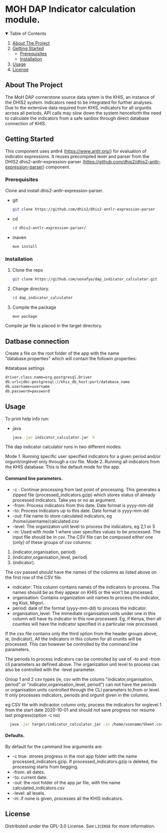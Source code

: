 # MOH DAP Indicator calculation module.

<!-- TABLE OF CONTENTS -->
<details open="open">
  <summary>Table of Contents</summary>
  <ol>
    <li>
      <a href="#about-the-project">About The Project</a>
    </li>
    <li>
      <a href="#getting-started">Getting Started</a>
      <ul>
        <li><a href="#prerequisites">Prerequisites</a></li>
        <li><a href="#installation">Installation</a></li>
      </ul>
    </li>
    <li><a href="#usage">Usage</a></li>
    <li><a href="#license">License</a></li>
  </ol>
</details>


<!-- ABOUT THE PROJECT -->
## About The Project

The MoH DAP cornerstone source data sytem is the KHIS, an instance of the DHIS2 system. Indicators need to be integrated for further analyses.
Due to the extensive data required from KHIS, indicators for all orguntis across all periods, API calls may slow down the system henceforth the need to calculate
the indicators from a safe sanbox through direct database connection of KHIS.


<!-- GETTING STARTED -->
## Getting Started

This component uses antlr4 (https://www.antlr.org/) for evaluation of indicator expressions. It reuses precompiled lexer and parser from the
DHIS2 dhis2-antlr-expression-parser (https://github.com/dhis2/dhis2-antlr-expression-parser) component. 

### Prerequisites

Clone and install dhis2-antlr-expression-parser.

* git
  ```sh
  git clone https://github.com/dhis2/dhis2-antlr-expression-parser
  ```

* cd
  ```sh
  cd dhis2-antlr-expression-parser/
  ```

* maven
  ```sh
  mvn install
  ```

### Installation

1. Clone the repo
   ```sh
   git clone https://github.com/uonafya/dap_indicator_calculator.git
   ```
2. Change directory.
   ```sh
   cd dap_indicator_calculator
   ```
3. Compile the package
   ```sh
   mvn package
   ```
Compile jar file is placed in the target directory.   

## Datbase connection

Create a file on the root folder of the app with the name "database.properties" which will contain the followin properties:

#database settings


  ```sh
  driver.class.name=org.postgresql.Driver
  db.url=jdbc:postgresql://khis_db_host:port/database_name
  db.username=username
  db.password=password
  ```

## Usage

To print help info run:

* java
  ```sh
  java -jar indicator_calculator.jar -h
  ```

The dap indicator calculator runs in two different modes:

Mode 1. Running specific user specified indicators for a given period and/or orgunit/orglevel only through a csv file.
Mode 2. Running all indicators from the KHIS database. This is the default mode for the app.

#### Command line parameters.
* -c : Continue processing from last point of processing. This generates a zipped file (processed_indicators.gzip) which stores status of already processed indicators. Take yes or no as argument.
* -from: Process indicators from this date. Date format is yyyy-mm-dd
* -to: Process indicators up to this date. Date format is yyyy-mm-dd
* -out: File name to store calculated indicators, eg /home/username/calculated.csv
* -level: The organizaton unit level to process the indicators, eg 2,1 or 5
* -in: Used with mode 1 where user specifies values to be processed. The input file should be in csv. The CSV file can be composed either one (only) of these groups of csv columns:
 
 1. (indicator,organisation, period) 
 2. (indicator,organisation_level, period) 
 3. (indicator). 
 
 The csv passed should have the names of the columns as listed above on the first row of the CSV file.
 
 - indicator: This column contains names of the indicators to process. The names should be as they appear on KHIS or the won't be processed.
 - organisation: Contains organization unit names to process the indicator, eg Kisii, Migori.
 - period: date of the format (yyyy-mm-dd) to process the indicator.
 - organisation_level: The immediate organisation units under one in this column will have its indicator in this row processed. Eg, if Kenya, then all counties will have the indicator specified in a particular row processed.
 
 If the csv file contains only the third option from the header groups above, ie, (indicator), All the indicators in this column for all orunits will be processed. This can however be controlled by the command line parameters.
 
 The periods to process indicators can be controlled by use of -to and -from cli parameters as defined above. The organization unit level to process can also be controlled
 with the -level parameter.
 
 Group 1 and 2 csv types (ie, csv with the colums "indicator,organisation, period" or "indicator,organisation_level, period") can not have the periods or organisation units controlled
 through the CLI parameters to,from or level. It only processes indicators, periods and orgunit given in the columns.

eg CSV file with indicaotor column only, process the indicators for orglevel 1 from the start date 2020-10-01 and should not save progress nor resume last progress(option -c no)
 ```sh
   java -jar target/indicator_calculator.jar -in /home/usename/Sheet.csv -c no -from 2020-10-01 -level 1
   ```

#### Defaults.
By default for the cammand line arguments are:
* -c true. strores progress in the root app folder with the name processed_indicators.gzip. If processed_indicators.gzip is deleted, the processing starts from begging.
* -from: all dates.
* -to: current date.
* -out: the root folder of the app jar file, with the name calculated_indicators.csv
* -level: all levels.
* -in: if none is given, processes all the KHIS indicators.


<!-- LICENSE -->
## License

Distributed under the GPL-3.0 License. See `LICENSE` for more information.
